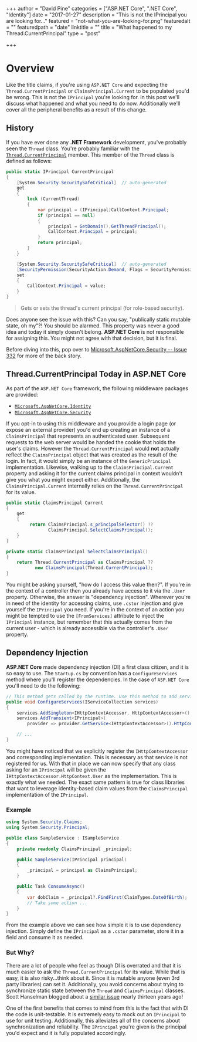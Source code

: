 +++
author = "David Pine"
categories = ["ASP.NET Core", ".NET Core", "Identity"]
date = "2017-01-27"
description = "This is not the IPrincipal you are looking for..."
featured = "not-what-you-are-looking-for.png"
featuredalt = ""
featuredpath = "date"
linktitle = ""
title = "What happened to my Thread.CurrentPrincipal"
type = "post"

+++

# Overview

Like the title claims, if you're using `ASP.NET Core` and expecting the `Thread.CurrentPrincipal` or `ClaimsPrincipal.Current` to be populated you'd be wrong. This is not the
`IPrincipal` you're looking for. In this post we'll discuss what happened and what you need to do now. Additionally we'll cover all the peripheral benefits as a result of this 
change. 

## History

If you have ever done any **.NET Framework** development, you've probably seen the `Thread` class. You're probably familiar with the 
<a href="https://msdn.microsoft.com/en-us/library/system.threading.thread.currentprincipal" target="_blank">`Thread.CurrentPrincipal`</a> member. This member of the `Thread` class
is defined as follows:

```csharp
public static IPrincipal CurrentPrincipal
{
    [System.Security.SecuritySafeCritical]  // auto-generated
    get
    {
        lock (CurrentThread)
        {
            var principal = (IPrincipal)CallContext.Principal;
            if (principal == null)
            {
                principal = GetDomain().GetThreadPrincipal();
                CallContext.Principal = principal;
            }
            return principal;
        }
    }

    [System.Security.SecuritySafeCritical]  // auto-generated
    [SecurityPermission(SecurityAction.Demand, Flags = SecurityPermissionFlag.ControlPrincipal)]
    set
    {
        CallContext.Principal = value;
    }
}
```

> <p/> Gets or sets the thread's current principal (for role-based security).

Does anyone see the issue with this? Can you say, "publically static mutable state, oh my"?! You should be alarmed. This property was never a good idea and today it 
simply doesn't belong. **ASP.NET Core** is not responsible for assigning this. You might not agree with that decision, but it is final.

Before diving into this, pop over to <a href="https://github.com/aspnet/Security/issues/322" target="_blank"><i class="fa fa-github-alt" aria-hidden="true"></i> 
Microsoft.AspNetCore.Security -- Issue 332</a> for more of the back story.

## Thread.CurrentPrincipal Today in ASP.NET Core

As part of the `ASP.NET Core` framework, the following middleware packages are provided:

 - <a href="https://github.com/aspnet/Identity" target="_blank"><i class="fa fa-github-alt" aria-hidden="true"></i> `Microsoft.AspNetCore.Identity`</a>
 - <a href="https://github.com/aspnet/Security" target="_blank"><i class="fa fa-github-alt" aria-hidden="true"></i> `Microsoft.AspNetCore.Security`</a>

If you opt-in to using this middleware and you provide a login page (or expose an external provider) you'd end up creating an instance of a `ClaimsPrincipal` that represents 
an authenticated user. Subsequent requests to the web server would be handed the cookie that holds the user's claims. However the `Thread.CurrentPrincipal` would **not** 
actually reflect the `ClaimsPrincipal` object that was created as the result of the login. In fact, 
it would simply be an instance of the `GenericPrincipal` implementation. Likewise, walking up to the `ClaimsPrincipal.Current` property and asking it for the current claims 
principal in context wouldn't give you what you might expect either. Additionally, the 
`ClaimsPrincipal.Current` internally relies on the `Thread.CurrentPrincipal` for its value.

```csharp
public static ClaimsPrincipal Current
{
	get
	{
		 return ClaimsPrincipal.s_principalSelector() ??
                ClaimsPrincipal.SelectClaimsPrincipal();
	}
}

private static ClaimsPrincipal SelectClaimsPrincipal()
{
	return Thread.CurrentPrincipal as ClaimsPrincipal ?? 
           new ClaimsPrincipal(Thread.CurrentPrincipal);
}
```

You might be asking yourself, "how do I access this value then?". If you're in the context of a controller then you already have access to it via the 
`.User` property. Otherwise, the answer is "dependency injection". Wherever you're in need of the identity for accessing claims, use `.cstor` injection 
and give yourself the `IPrincipal` you need. If you're in the context of an action you might be tempted to use the `[FromServices]` attribute to inject 
the `IPrincipal` instance, but remember that this actually comes from the current user - which is
already accessible via the controller's `.User` property.

## Dependency Injection

**ASP.NET Core** made dependency injection (DI) a first class citizen, and it is so easy to use. The `Startup.cs` by convention has a `ConfigureServices` method where you'll
register the dependencies. In the case of `ASP.NET Core` you'll need to do the following:

```csharp
// This method gets called by the runtime. Use this method to add services to the container.
public void ConfigureServices(IServiceCollection services)
{
    services.AddSingleton<IHttpContextAccessor, HttpContextAccessor>();
    services.AddTransient<IPrincipal>(
        provider => provider.GetService<IHttpContextAccessor>().HttpContext.User);

    // ...
}
```

You might have noticed that we explicitly register the `IHttpContextAccessor` and corresponding implementation. This is necessary as that service is not registered for
us. With that in place we can now specify that any class asking for an `IPrincipal` will be given the `IHttpContextAccessor.HttpContext.User` as the implementation. 
This is exactly what we needed. The exact same pattern is true for class libraries that want to leverage identity-based claim values from the `ClaimsPrincipal` 
implementation of the `IPrincipal`.

### Example

```csharp
using System.Security.Claims;
using System.Security.Principal;

public class SampleService : ISampleService
{
    private readonly ClaimsPrincipal _principal;

    public SampleService(IPrincipal principal)
    {
        _principal = principal as ClaimsPrincipal;
    }

    public Task ConsumeAsync()
    {
        var dobClaim = _principal?.FindFirst(ClaimTypes.DateOfBirth);
        // Take some action ...
    }
}
```

From the example above we can see how simple it is to use dependency injection. Simply define the `IPrincipal` as a `.cstor` parameter, store it in a field and consume it as needed. 

### But Why?

There are a lot of people who feel as though DI is overrated and that it is much easier to ask the `Thread.CurrentPrincipal` for its value. While that is easy, it is also
risky...think about it. Since it is mutable anyone (even 3rd party libraries) can set it. Additionally, you avoid concerns about trying to synchronize static state between
the `Thread` and `ClaimsPrincipal` classes. Scott Hanselman blogged about a 
<a href="http://www.hanselman.com/blog/SystemThreadingThreadCurrentPrincipalVsSystemWebHttpContextCurrentUserOrWhyFormsAuthenticationCanBeSubtle.aspx" target="_blank">similar issue</a> 
nearly thirteen years ago!

One of the first benefits that comes to mind from this is the fact that with DI the code is unit-testable. It is extremely easy to mock out an `IPrincipal` to use for unit
testing. Additionally, this alleviates all of the concerns about synchronization and reliability. The `IPrincipal` you're given is the principal you'd expect and it is fully
populated accordingly.